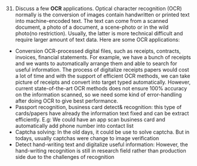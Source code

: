 31.  Discuss a few **OCR** applications.
Optical character recognition (OCR) normally is the conversion of images contain handwritten or printed text into machine-encoded text. The text can come from a scanned document, a photo of a document, a scene-photo or in the wild photo(no restriction). Usually, the latter is more technical difficult and require larger amount of text data. 
Here are some OCR applications:
- Conversion OCR-processed digital files, such as receipts, contracts, invoices, financial statements. For example, we have a bunch of receipts and we wants to automatically arrange them and able to search for useful information. The process of digitalize receipts papers would cost a lot of time and with the support of efficient OCR methods, we can take picture of receipts and convert into target typed automatically. However, current state-of-the-art OCR methods does not ensure 100% accuracy on the information scanned, so we need some kind of error-handling after doing OCR to give best performance.
- Passport recognition, business card detect& recognition: this type of cards/papers have already the information text fixed and can be extract efficiently. E.g: We could have an app scan business card and automatically add phone number into contact list
- Captcha solving: In the old days, it could be use to solve captcha. But in todays, usually captchas were change to image verification
- Detect hand-writing text and digitalize useful information: However, the hand-writing recognition is still in research field rather than production side due to the challenges of recognition